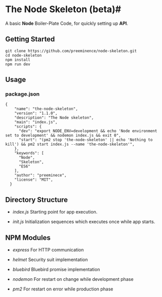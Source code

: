 # The Node Skeleton (beta)#
A basic **Node** Boiler-Plate Code, for quickly setting up **API**.

## Getting Started
```
git clone https://github.com/preeminence/node-skeleton.git
cd node-skeleton
npm install
npm run dev
```

## Usage
### package.json
```
{
    "name": "the-node-skeleton",
    "version": "1.1.0",
    "description": "The Node skeleton",
    "main": "index.js",
    "scripts": {
      "dev": "export NODE_ENV=development && echo 'Node environment set to development' && nodemon index.js && exit 0",
      "start": "(pm2 stop 'the-node-skeleton' || echo 'Nothing to kill') && pm2 start index.js --name 'the-node-skeleton'",
    },
    "keywords": [
      "Node",
      "Skeleton",
      "ES6"
    ],
    "author": "preeminece",
    "license": "MIT",
  }
```

## Directory Structure
- *index.js*
  Starting point for app execution.

- *init.js*
  Initialization sequences which executes once while app starts.


## NPM Modules
- *express*
  For HTTP communication

- *helmet*
  Security suit implementation

- *bluebird*
  Bluebird promise implementation

- *nodemon*
  For restart on change while development phase

- *pm2*
  For restart on error while production phase
